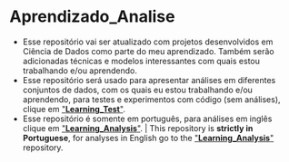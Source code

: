 # Aprendizado_Analise
- Esse repositório vai ser atualizado com projetos desenvolvidos em Ciência de Dados como parte do meu aprendizado. Também serão adicionadas técnicas e modelos interessantes com quais estou trabalhando e/ou aprendendo.
- Esse repositório será usado para apresentar análises em diferentes conjuntos de dados, com os quais eu estou trabalhando e/ou aprendendo, para testes e experimentos com código (sem análises), clique em ["**Learning_Test**"](https://github.com/rfvianna/Learning_Analysis).
- Esse repositório é somente em português, para análises em inglês clique em ["**Learning_Analysis**"](https://github.com/rfvianna/Learning_Analysis). | This repository is **strictly in Portuguese**, for analyses in English go to the ["**Learning_Analysis**"](https://github.com/rfvianna/Learning_Analysis) repository.
